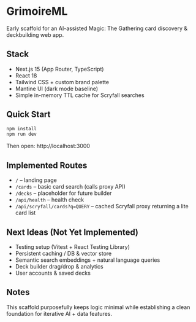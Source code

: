 # GrimoireML

Early scaffold for an AI-assisted Magic: The Gathering card discovery & deckbuilding web app.

## Stack

- Next.js 15 (App Router, TypeScript)
- React 18
- Tailwind CSS + custom brand palette
- Mantine UI (dark mode baseline)
- Simple in-memory TTL cache for Scryfall searches

## Quick Start

```bash
npm install
npm run dev
```

Then open: http://localhost:3000

## Implemented Routes

- `/` – landing page
- `/cards` – basic card search (calls proxy API)
- `/decks` – placeholder for future builder
- `/api/health` – health check
- `/api/scryfall/cards?q=QUERY` – cached Scryfall proxy returning a lite card list

## Next Ideas (Not Yet Implemented)

- Testing setup (Vitest + React Testing Library)
- Persistent caching / DB & vector store
- Semantic search embeddings + natural language queries
- Deck builder drag/drop & analytics
- User accounts & saved decks

## Notes

This scaffold purposefully keeps logic minimal while establishing a clean foundation for iterative AI + data features.
